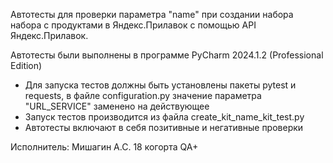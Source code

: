 ﻿Автотесты для проверки параметра "name" при создании набора набора с продуктами в Яндекс.Прилавок с помощью API 
Яндекс.Прилавок.

Автотесты были выполнены в программе PyCharm 2024.1.2 (Professional Edition)

- Для запуска тестов должны быть установлены пакеты pytest и requests, в файле configuration.py значение параметра
  "URL_SERVICE" заменено на действующее
- Запуск тестов производится из файла create_kit_name_kit_test.py
- Автотесты включают в себя позитивные и негативные проверки

Исполнитель: Мишагин А.С. 18 когорта QA+


